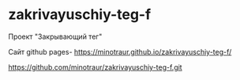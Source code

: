 # zakrivayuschiy-teg-f
Проект "Закрывающий тег"

Сайт github pages- https://minotraur.github.io/zakrivayuschiy-teg-f/

https://github.com/minotraur/zakrivayuschiy-teg-f.git

